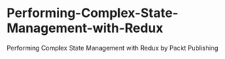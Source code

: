 # Performing-Complex-State-Management-with-Redux
Performing Complex State Management with Redux by Packt Publishing
